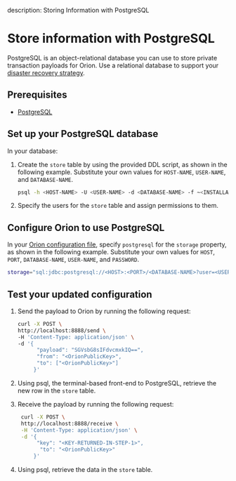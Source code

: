 description: Storing Information with PostgreSQL
<!--- END of page meta data -->

# Store information with PostgreSQL

PostgreSQL is an object-relational database you can use to store private transaction payloads for Orion. Use a relational database to support your [disaster recovery strategy](../Concepts/Disaster-Recovery.md).

## Prerequisites

* [PostgreSQL](https://www.postgresql.org/)

## Set up your PostgreSQL database

In your database:

1. Create the `store` table by using the provided DDL script, as shown in the following example.
    Substitute your own values for `HOST-NAME`, `USER-NAME`, and `DATABASE-NAME`.

    ```bash
    psql -h <HOST-NAME> -U <USER-NAME> -d <DATABASE-NAME> -f ~<INSTALLATION_DIRECTORY>/orion/database/postgres_ddl.sql
    ```

1. Specify the users for the `store` table and assign permissions to them.

## Configure Orion to use PostgreSQL

In your [Orion configuration file](../Reference/Configuration-File.md), specify `postgresql` for the `storage` property, as shown in the following example. Substitute your own values for `HOST`, `PORT`, `DATABASE-NAME`, `USER-NAME`, and `PASSWORD`.

  ```bash
  storage="sql:jdbc:postgresql://<HOST>:<PORT>/<DATABASE-NAME>?user=<USER-NAME>&password=<PASSWORD>"
  ```

## Test your updated configuration

1. Send the payload to Orion by running the following request:

     ```bash
     curl -X POST \
     http://localhost:8888/send \
     -H 'Content-Type: application/json' \
     -d '{
           "payload": "SGVsbG8sIFdvcmxkIQ==",
           "from": "<OrionPublicKey>",
           "to": ["<OrionPublicKey>"]
          }'
      ```

1. Using psql, the terminal-based front-end to PostgreSQL, retrieve the new row in the `store` table.

1. Receive the payload by running the following request:

     ```bash
      curl -X POST \
      http://localhost:8888/receive \
      -H 'Content-Type: application/json' \
      -d '{
           "key": "<KEY-RETURNED-IN-STEP-1>",
            "to": "<OrionPublicKey>"
          }'
      ```

1. Using psql, retrieve the data in the `store` table.
